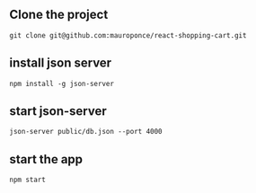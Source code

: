 ## Clone the project
`git clone git@github.com:mauroponce/react-shopping-cart.git`

## install json server
`npm install -g json-server`

## start json-server
`json-server public/db.json --port 4000`

## start the app
`npm start`
